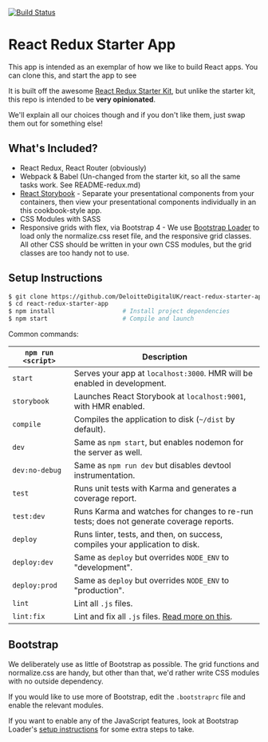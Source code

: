 [![Build Status](https://travis-ci.org/DeloitteDigitalUK/react-redux-starter-app.svg?branch=master)](https://travis-ci.org/DeloitteDigitalUK/react-redux-starter-app)

# React Redux Starter App

This app is intended as an exemplar of how we like to build React apps. You can clone this, and start the app to see

It is built off the awesome [React Redux Starter Kit](https://github.com/davezuko/react-redux-starter-kit), but unlike the starter kit, this repo is intended to be **very opinionated**.

We'll explain all our choices though and if you don't like them, just swap them out for something else!

## What's Included?

* React Redux, React Router (obviously)
* Webpack & Babel (Un-changed from the starter kit, so all the same tasks work. See README-redux.md)
* [React Storybook](https://github.com/kadirahq/react-storybook) - Separate your presentational components from your containers, then view your presentational components individually in an this cookbook-style app.
* CSS Modules with SASS
* Responsive grids with flex, via Bootstrap 4 - We use [Bootstrap Loader](https://github.com/shakacode/bootstrap-loader) to load only the normalize.css reset file, and the responsive grid classes. All other CSS should be written in your own CSS modules, but the grid classes are too handy not to use.

## Setup Instructions

```bash
$ git clone https://github.com/DeloitteDigitalUK/react-redux-starter-app.git
$ cd react-redux-starter-app
$ npm install                   # Install project dependencies
$ npm start                     # Compile and launch
```

Common commands:

|`npm run <script>`|Description|
|------------------|-----------|
|`start`|Serves your app at `localhost:3000`. HMR will be enabled in development.|
|`storybook`|Launches React Storybook at `localhost:9001`, with HMR enabled.|
|`compile`|Compiles the application to disk (`~/dist` by default).|
|`dev`|Same as `npm start`, but enables nodemon for the server as well.|
|`dev:no-debug`|Same as `npm run dev` but disables devtool instrumentation.|
|`test`|Runs unit tests with Karma and generates a coverage report.|
|`test:dev`|Runs Karma and watches for changes to re-run tests; does not generate coverage reports.|
|`deploy`|Runs linter, tests, and then, on success, compiles your application to disk.|
|`deploy:dev`|Same as `deploy` but overrides `NODE_ENV` to "development".|
|`deploy:prod`|Same as `deploy` but overrides `NODE_ENV` to "production".|
|`lint`|Lint all `.js` files.|
|`lint:fix`|Lint and fix all `.js` files. [Read more on this](http://eslint.org/docs/user-guide/command-line-interface.html#fix).|

## Bootstrap

We deliberately use as little of Bootstrap as possible. The grid functions and normalize.css are handy, but other than that, we'd rather write CSS modules with no outside dependency.

If you would like to use more of Bootstrap, edit the `.bootstraprc` file and enable the relevant modules.

If you want to enable any of the JavaScript features, look at Bootstrap Loader's [setup instructions](https://github.com/shakacode/bootstrap-loader) for some extra steps to take.
